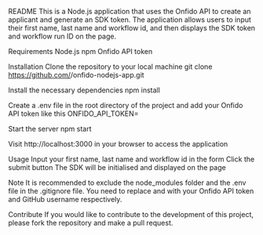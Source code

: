 README
This is a Node.js application that uses the Onfido API to create an applicant and generate an SDK token. The application allows users to input their first name, last name and workflow id, and then displays the SDK token and workflow run ID on the page.

Requirements
Node.js
npm
Onfido API token

Installation
Clone the repository to your local machine
git clone https://github.com/<your-username>/onfido-nodejs-app.git

Install the necessary dependencies
npm install

Create a .env file in the root directory of the project and add your Onfido API token like this
ONFIDO_API_TOKEN=<your-api-token>

Start the server
npm start

Visit http://localhost:3000 in your browser to access the application

Usage
Input your first name, last name and workflow id in the form
Click the submit button
The SDK will be initialised and displayed on the page

Note
It is recommended to exclude the node_modules folder and the .env file in the .gitignore file.
You need to replace <your-api-token> and <your-username> with your Onfido API token and GitHub username respectively.

Contribute
If you would like to contribute to the development of this project, please fork the repository and make a pull request.